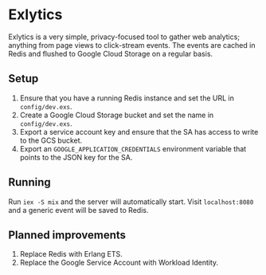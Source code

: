 # Exlytics

Exlytics is a very simple, privacy-focused tool to gather web analytics;
anything from page views to click-stream events. The events are cached in Redis
and flushed to Google Cloud Storage on a regular basis.

## Setup

1. Ensure that you have a running Redis instance and set the URL in
   `config/dev.exs`.
1. Create a Google Cloud Storage bucket and set the name in `config/dev.exs`.
1. Export a service account key and ensure that the SA has access to write to
   the GCS bucket.
1. Export an `GOOGLE_APPLICATION_CREDENTIALS` environment variable that points
   to the JSON key for the SA.

## Running

Run `iex -S mix` and the server will automatically start. Visit `localhost:8080`
and a generic event will be saved to Redis.

## Planned improvements

1. Replace Redis with Erlang ETS.
1. Replace the Google Service Account with Workload Identity.
